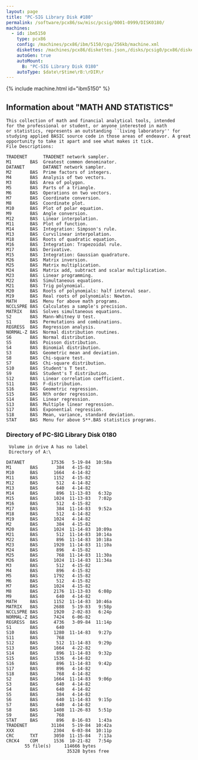 ```yaml
---
layout: page
title: "PC-SIG Library Disk #180"
permalink: /software/pcx86/sw/misc/pcsig/0001-0999/DISK0180/
machines:
  - id: ibm5150
    type: pcx86
    config: /machines/pcx86/ibm/5150/cga/256kb/machine.xml
    diskettes: /machines/pcx86/diskettes.json,/disks/pcsig0/pcx86/diskettes.json
    autoGen: true
    autoMount:
      B: "PC-SIG Library Disk 0180"
    autoType: $date\r$time\rB:\rDIR\r
---
```


{% include machine.html id="ibm5150" %}

## Information about "MATH AND STATISTICS"

    This collection of math and financial analytical tools, intended
    for the professional or student, or anyone interested in math
    or statistics, represents an outstanding ``living laboratory'' for
    studying applied BASIC source code in those areas of endeavor. A great
    opportunity to take it apart and see what makes it tick.
    File Descriptions:
    
    TRADENET      TRADENET network sampler.
    M1       BAS  Greatest common denominator.
    DATANET       DATANET network sampler.
    M2       BAS  Prime factors of integers.
    M4       BAS  Analysis of two vectors.
    M3       BAS  Area of polygon.
    M5       BAS  Parts of a triangle.
    M6       BAS  Operations on two vectors.
    M7       BAS  Coordinate conversion.
    M8       BAS  Coordinate plot.
    M10      BAS  Plot of polar equation.
    M9       BAS  Angle conversion.
    M12      BAS  Linear interpolation.
    M11      BAS  Plot of function.
    M14      BAS  Integration: Simpson's rule.
    M13      BAS  Curvilinear interpolation.
    M18      BAS  Roots of quadratic equation.
    M16      BAS  Integration: Trapezoidal rule.
    M17      BAS  Derivative.
    M15      BAS  Integration: Gaussian quadrature.
    M26      BAS  Matrix inversion.
    M25      BAS  Matrix multiplication.
    M24      BAS  Matrix add, subtract and scalar multiplication.
    M23      BAS  Linear programming.
    M22      BAS  Simultaneous equations.
    M21      BAS  Trig polynomial.
    M20      BAS  Roots of polynomials: half interval sear.
    M19      BAS  Real roots of polynomials: Newton.
    MATH     BAS  Menu for above math programs.
    NCCLSPRE BAS  Calculates a sample's precision.
    MATRIX   BAS  Solves simultaneous equations.
    S2       BAS  Mann-Whitney U test.
    S1       BAS  Permutations and combinations.
    REGRESS  BAS  Regression analysis.
    NORMAL-Z BAS  Normal distribution routines.
    S6       BAS  Normal distribution.
    S5       BAS  Poisson distribution.
    S4       BAS  Binomial distribution.
    S3       BAS  Geometric mean and deviation.
    S8       BAS  Chi-square test.
    S7       BAS  Chi-square distribution.
    S10      BAS  Student's T test.
    S9       BAS  Student's T distribution.
    S12      BAS  Linear correlation coefficient.
    S11      BAS  F-distribution.
    S16      BAS  Geometric regression.
    S15      BAS  Nth order regression.
    S14      BAS  Linear regression.
    S13      BAS  Multiple linear regression.
    S17      BAS  Exponential regression.
    S18      BAS  Mean, variance, standard deviation.
    STAT     BAS  Menu for above S**.BAS statistics programs.

### Directory of PC-SIG Library Disk 0180

     Volume in drive A has no label
     Directory of A:\

    DATANET          17536   5-19-84  10:58a
    M1       BAS       384   4-15-82
    M10      BAS      1664   4-14-82
    M11      BAS      1152   4-15-82
    M12      BAS       512   4-14-82
    M13      BAS       640   4-14-82
    M14      BAS       896  11-13-83   6:32p
    M15      BAS      1024  11-13-83   7:02p
    M16      BAS       512   4-15-82
    M17      BAS       384  11-14-83   9:52a
    M18      BAS       512   4-14-82
    M19      BAS      1024   4-14-82
    M2       BAS       384   4-15-82
    M20      BAS      1024  11-14-83  10:09a
    M21      BAS       512  11-14-83  10:14a
    M22      BAS       896  11-14-83  10:18a
    M23      BAS      1920  11-14-83  11:10a
    M24      BAS       896   4-15-82
    M25      BAS       768  11-14-83  11:30a
    M26      BAS      1024  11-14-83  11:34a
    M3       BAS       512   4-15-82
    M4       BAS       896   4-15-82
    M5       BAS      1792   4-15-82
    M6       BAS       512   4-15-82
    M7       BAS      1024   4-15-82
    M8       BAS      2176  11-13-83   6:08p
    M9       BAS       640   4-14-82
    MATH     BAS      1152  11-14-83  10:46a
    MATRIX   BAS      2688   5-19-83   9:58p
    NCCLSPRE BAS      1920   2-02-83   6:24p
    NORMAL-Z BAS      7424   6-06-82
    REGRESS  BAS      4736   3-09-84  11:14p
    S1       BAS       640
    S10      BAS      1280  11-14-83   9:27p
    S11      BAS       768
    S12      BAS       512  11-14-83   9:29p
    S13      BAS      1664   4-22-82
    S14      BAS       896  11-14-83   9:32p
    S15      BAS      1536   4-14-82
    S16      BAS       896  11-14-83   9:42p
    S17      BAS       896   4-14-82
    S18      BAS       768   4-14-82
    S2       BAS      1664  11-14-83   9:06p
    S3       BAS       640   4-14-82
    S4       BAS       640   4-14-82
    S5       BAS       384   4-14-82
    S6       BAS       640  11-14-83   9:15p
    S7       BAS       640   4-14-82
    S8       BAS      1408  11-26-83   5:51p
    S9       BAS       768
    STAT     BAS       896   8-16-83   1:43a
    TRADENET         31104   5-19-84  10:42a
    XXX               2304   6-03-84  10:11p
    CRC      TXT      3050  11-15-84   7:13a
    CRCK4    COM      1536  10-21-82   7:54p
           55 file(s)     114666 bytes
                           35328 bytes free
